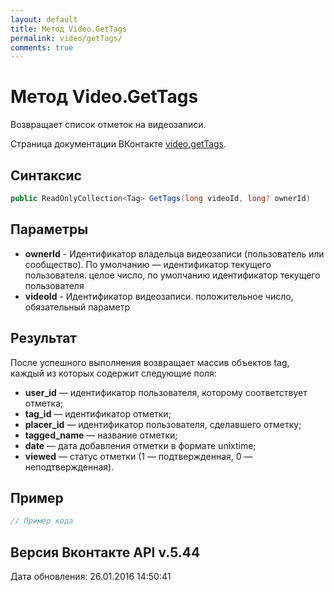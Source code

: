 ```yaml
---
layout: default
title: Метод Video.GetTags
permalink: video/getTags/
comments: true
---
```

# Метод Video.GetTags
Возвращает список отметок на видеозаписи.

Страница документации ВКонтакте [video.getTags](https://vk.com/dev/video.getTags).

## Синтаксис
``` csharp
public ReadOnlyCollection<Tag> GetTags(long videoId, long? ownerId)
```

## Параметры
+ **ownerId** - Идентификатор владельца видеозаписи (пользователь или сообщество). По умолчанию — идентификатор текущего пользователя. целое число, по умолчанию идентификатор текущего пользователя
+ **videoId** - Идентификатор видеозаписи. положительное число, обязательный параметр

## Результат
После успешного выполнения возвращает массив объектов tag, каждый из которых содержит следующие поля: 

+ **user_id** — идентификатор пользователя, которому соответствует отметка; 
+ **tag_id** — идентификатор отметки; 
+ **placer_id** — идентификатор пользователя, сделавшего отметку; 
+ **tagged_name** — название отметки; 
+ **date** — дата добавления отметки в формате unixtime; 
+ **viewed** — статус отметки (1 — подтвержденная, 0 — неподтвержденная).

## Пример
``` csharp
// Пример кода
```

## Версия Вконтакте API v.5.44
Дата обновления: 26.01.2016 14:50:41
